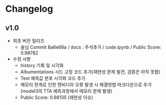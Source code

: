 # Changelog

## v1.0
- 최초 버전 릴리즈
  - 솔님 Commit 8a6e66a / docs : 주석추가 / code.ipynb / Public Score: 0.98782
- 수정 사항
  - history 기록 및 시각화
  - Albumentations 시드 고정 코드 추가(재현성 문제 발견, 검증은 아직 못함)
  - Test 예측값 분포 시각화 코드 추가
  - 메모리 한계로 인한 엔비디아 오류 발생 시 해결방법 마크다운으로 추가(model3의 TTA 예측과정에서 메모리 문제 발생)
  - Public Score: 0.98135 (재현성 이슈)
